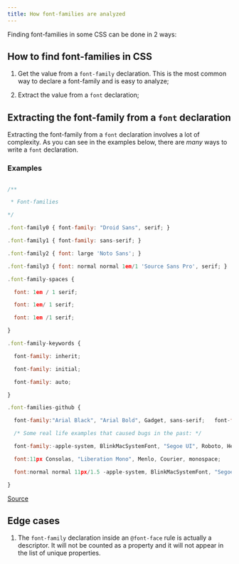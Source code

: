 ```yaml
---
title: How font-families are analyzed
---
```


Finding font-families in some CSS can be done in 2 ways:

## How to find font-families in CSS

1. Get the value from a `font-family` declaration. This is the most common way to declare a font-family and is easy to analyze;

2. Extract the value from a `font` declaration;

## Extracting the font-family from a `font` declaration

Extracting the font-family from a `font` declaration involves a lot of complexity. As you can see in the examples below, there are _many_ ways to write a `font` declaration.

### Examples

```js

/**

 * Font-families

*/

.font-family0 { font-family: "Droid Sans", serif; }

.font-family1 { font-family: sans-serif; }

.font-family2 { font: large 'Noto Sans'; }

.font-family3 { font: normal normal 1em/1 'Source Sans Pro', serif; }

.font-family-spaces {

  font: 1em / 1 serif;

  font: 1em/ 1 serif;

  font: 1em /1 serif;

}

.font-family-keywords {

  font-family: inherit;

  font-family: initial;

  font-family: auto;

}

.font-families-github {

  font-family:"Arial Black", "Arial Bold", Gadget, sans-serif;   font-family:"Brush Script MT", cursive;   font-family:monospace;   font-family:Consolas, "Liberation Mono", Menlo, Courier, monospace;

  /* Some real life examples that caused bugs in the past: */

  font-family:-apple-system, BlinkMacSystemFont, "Segoe UI", Roboto, Helvetica, Arial, sans-serif, "Apple Color Emoji", "Segoe UI Emoji", "Segoe UI Symbol";

  font:11px Consolas, "Liberation Mono", Menlo, Courier, monospace;

  font:normal normal 11px/1.5 -apple-system, BlinkMacSystemFont, "Segoe UI", Roboto, Helvetica, Arial, sans-serif, "Apple Color Emoji", "Segoe UI Emoji", "Segoe UI Symbol";

}

```

[Source](https://github.com/projectwallace/css-analyzer/blob/349edb4a371cb017f052b3ba00eb7374e9231332/test/analyzer/values/input.css#L87-L110)

## Edge cases

1. The `font-family` declaration inside an `@font-face` rule is actually a descriptor. It will not be counted as a property and it will not appear in the list of unique properties.
